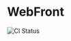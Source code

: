 # WebFront
![CI Status](https://github.com/ambroise-leclerc/WebFront/actions/workflows/cmake.yml/badge.svg)

